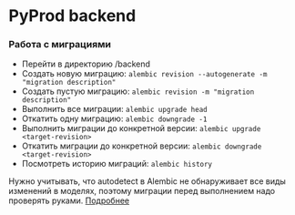 # PyProd backend


### Работа с миграциями
* Перейти в директорию /backend
* Создать новую миграцию: `alembic revision --autogenerate -m "migration description"`
* Создать пустую миграцию: `alembic revision -m "migration description"`
* Выполнить все миграции: `alembic upgrade head`
* Откатить одну миграцию: `alembic downgrade -1`
* Выполнить миграции до конкретной версии: `alembic upgrade <target-revision>`
* Откатить миграции до конкретной версии: `alembic downgrade <target-revision>`
* Посмотреть историю миграций: `alembic history`

Нужно учитывать, что autodetect в Alembic не обнаруживает все виды изменений в моделях, 
поэтому миграции перед выполнением надо проверять руками. [Подробнее](https://alembic.sqlalchemy.org/en/latest/autogenerate.html#what-does-autogenerate-detect-and-what-does-it-not-detect)

